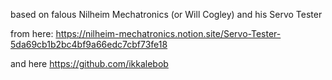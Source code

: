 based on falous Nilheim Mechatronics (or Will Cogley) and his Servo Tester 

from here: https://nilheim-mechatronics.notion.site/Servo-Tester-5da69cb1b2bc4bf9a66edc7cbf73fe18

and here https://github.com/ikkalebob
